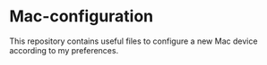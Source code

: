 # Mac-configuration
This repository contains useful files to configure a new Mac device according to my preferences.
